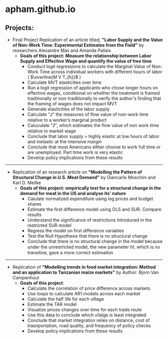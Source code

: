 # apham.github.io

## Projects:
* Final Project Replication of an article titled, **"Labor Supply and the Value of Non-Work Time: Experimental Estimates from the Field"** by researchers Alexandre Mas and Amanda Pallais
  * **Goals of this project: Measure the relationship between Labor Supply and Effective Wage and quantify the value of free time**
    * Conduct logit regressions to calculate the Marginal Value of Non-Work Time across individual workers with different hours of labor ( $\overline{M V T_{h}}$ )
    * Calculate MVT elasticities over time
    * Run a logit regression of applicants who chose longer hours on effective wages, conditional on whether the treatment is framed traditionally or non-traditionally to verify the author's finding that the framing of wages does not impact MVT
    * Generate elasticities of the labor supply
    * Calculate "𝑧" the  measures of flow value of non-work time relative to a worker’s marginal product
    * Caluculate "𝑧̃", which  estimates the flow value of non work time relative to market wage
    * Conclude that labor supply = highly elastic at low hours of labor and inelastic at the intensive margin
    * Conclude that most Americans either choose to work full time or are unemployed. Part time work is very elastic
    * Develop policy implications from these results
*** 
* Replication of an research article on **"Modelling the Pattern of Structural Change in U.S. Meat Demand"** by Giancarlo Moschini and Karl D. Meilke
     *  **Goals of this project:  empirically test for a structural change in the demand for meat in the US and analyse its' nature**
        * Calulate normalized expenditure using log prices and budget shares
        * Estimate the first difference model using OLS and SUR. Compare results 
        * Understand the significance of restrictions introduced in the restricted SUR model
        * Regress the model on first difference variables
        * Test the Null Hypothesis that there is no structural change
        * Conclude that there is no structural change in the model because under the unrestricted model, the new parameter ℎ𝑡, which is no transitive, gave a more correct estimation

***
* Replication of **"Modelling trends in food market integration: Method and an application to Tanzanian maize markets"** by Author: Bjorn Van Campenhout
   *  **Goals of this project**:
      * Calculate the correlation of price difference across markets
      * Use loops to calculate AR1 models across each market
      * Calculate the half life for each village  
      * Estimate the TAR model
      * Visualize prices changes over time for each trade route 
      * Use this data to conclude which vilalge is least integrated 
      * Conclude that market integration relies on distance, cost of trasnportation, road quality, and frequency of policy checks
      * Develop policy implications from these results
